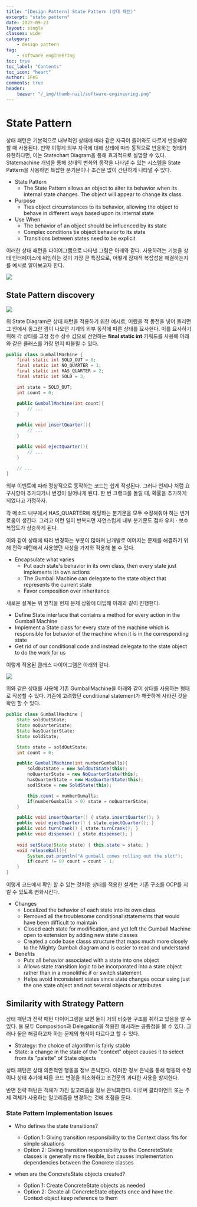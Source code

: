 ```yaml
---
title: "[Design Pattern] State Pattern (상태 패턴)"
excerpt: "state pattern"
date: 2022-09-23
layout: single
classes: wide
category:
    - design pattern
tag:
    - software engineering
toc: true
toc_label: "Contents"
toc_icon: "heart"
author: 1FeS
comments: true
header:
    teaser: "/_img/thumb-nail/software-engineering.png"
---
```


# State Pattern

상태 패턴은 기본적으로 내부적인 상태에 따라 같은 자극이 들어와도 다르게 반응해야 할 때 사용된다. 만약 이렇게 외부 자극에 대해 상태에 따라 동적으로 반응하는 형태가 유한하다면, 이는 Statechart Diagram을 통해 효과적으로 설명할 수 있다. Statemachine 개념을 통해 상태의 변화와 동작을 나타낼 수 있는 시스템을 State Pattern을 사용하면 복잡한 분기문이나 조건문 없이 간단하게 나타낼 수 있다.

- State Pattern
    - The State Pattern allows an object to alter its behavior when its internal state changes. The object will appear to change its class.
- Purpose
    - Ties object circumstances to its behavior, allowing the object to behave in different ways based upon its internal state
- Use When
    - The behavior of an object should be influenced by its state
    - Complex conditions tie object behavior to its state
    - Transitions between states need to be explicit

이러한 상태 패턴을 다이어그램으로 나타낸 그림은 아래와 같다. 사용하려는 기능을 상태 인터페이스에 위임하는 것이 가장 큰 특징으로, 어떻게 잠재적 복잡성을 해결하는지를 예시로 알아보고자 한다.

<img src="/_img/2022-09-23/state pattern structure.png">

## State Pattern discovery

<img src="/_img/2022-09-23/gumball01.png">

위 State Diagram은 상태 패턴을 적용하기 위한 예시로, 어렸을 적 동전을 넣어 돌리면 그 안에서 동그란 껌이 나오던 기계의 외부 동작에 따른 상태를 묘사한다. 이를 묘사하기 위해 각 상태를 고정 정수 상수 값으로 선언하는 **final static int** 키워드를 사용해 아래와 같은 클래스를 가장 먼저 떠올릴 수 있다.

```java
public class GumballMachine {
    final static int SOLD_OUT = 0;
    final static int NO_QUARTER = 1;
    final static int HAS_QUARTER = 2;
    final static int SOLD = 3;

    int state = SOLD_OUT;
    int count = 0;

    public GumballMachine(int count){
        // ...
    }

    public void insertQuarter(){
        // ...
    }

    public void ejectQuarter(){
        // ...
    }

    // ...
}
```

외부 이벤트에 따라 정상적으로 동작하는 코드는 쉽게 작성된다. 그러나 언제나 처럼 요구사항이 추가되거나 변경이 일어나게 된다. 한 번 크랭크를 돌릴 때, 확률을 추가하게 되었다고 가정하자.

각 메소드 내부에서 HAS_QUARTER에 해당하는 분기문을 모두 수정해줘야 하는 번거로움이 생긴다. 그리고 이런 일이 반복되면 자연스럽게 내부 분기문도 점차 유지ㆍ보수 복잡도가 상승하게 된다. 

이와 같이 상태에 따라 변경하는 부분이 많아져 난개발로 이어지는 문제를 해결하기 위해 전략 패턴에서 사용했던 사상을 가져와 적용해 볼 수 있다.

- Encapsulate what varies
    - Put each state's behavior in its own class, then every state just implements its own actions
    - The Gumball Machine can delegate to the state object that represents the current state
    - Favor composition over inheritance

새로운 설계는 위 원칙을 현재 문제 상황에 대입해 아래와 같이 진행한다.

- Define State interface that contains a method for every action in the Gumball Machine
- Implement a State class for every state of the machine which is responsible for behavior of the machine when it is in the corresponding state
- Get rid of our conditional code and instead delegate to the state object to do the work for us

이렇게 적용된 클래스 다이어그램은 아래와 같다.

<img src="/_img/2022-09-23/state interface and classes.png">

위와 같은 상태를 사용해 기존 GumballMachine을 아래와 같이 상태를 사용하는 형태로 작성할 수 있다. 기존에 고려했던  conditional statement가 깨끗하게 사라진 것을 확인 할 수 있다.

```java
public class GumballMachine {
    State soldOutState;
    State noQuarterState;
    State hasQuarterState;
    State soldState;

    State state = soldOutState;
    int count = 0;

    public GumballMachine(int nunberGumballs){
        soldOutState = new SoldOutState(this);
        noQuarterState = new NoQuarterState(this);
        hasQuarterState = new HasQuarterState(this);
        sodlState = new SoldState(this);

        this.count = numberGumalls;
        if(numberGumballs > 0) state = noQuarterState;
    }

    public void insertQuarter() { state.insertQuarter(); }
    public void ejectQuarter() { state.ejectQuarter(); }
    public void turnCrank() { state.turnCrank(); }
    public void dispense() { state.dispense(); }
    
    void setState(State state) { this.state = state; }
    void releaseBall(){
        System.out.println("A gumball comes rolling out the slot");
        if(count != 0) count = count - 1;
    }
}
```

이렇게 코드에서 확인 할 수 있는 것처럼 상태를 적용한 설계는 기존 구조를 OCP를 지킬 수 있도록 변화시킨다.

- Changes
    - Localized the behavior of each state into its own class
    - Removed all the troublesome conditional sttatements that would have been difficult to maintain
    - Closed each state for modification, and yet left the Gumball Machine open to extension by adding new state classes
    - Created a code base classs structure that maps much more closely to the Mighty Gumball diagram and is easier to read and understand
- Benefits
    - Puts all behavior associated with a state into one object
    - Allows state transition logic to be incorporated into a state object rather than in a monolithic if or switch statement
    - Helps avoid inconsistent states since state changes occur using just the one state object and not several objects or attributes

## Similarity with Strategy Pattern

상태 패턴과 전략 패턴 다이어그램을 보면 둘이 거의 비슷한 구조를 취하고 있음을 알 수 있다. 둘 모두 Composition과 Delegation을 적용한 예시라는 공통점을 볼 수 있다. 그러나 둘은 해결하고자 하는 문제의 형식이 다르다고 할 수 있다.

- Strategy: the choice of algorithm is fairly stable
- State: a change in the state of the "context" object causes it to select from its "palette" of State objects

상태 패턴은 상태 의존적인 행동을 정보 은닉한다. 이러한 정보 은닉을 통해 행동의 수정이나 상태 추가에 따른 코드 변경을 최소화하고 조건문의 과다한 사용을 방지한다.

반면 전략 패턴은 객체가 가진 알고리즘을 정보 은닉화한다. 이로써 클라이언트 또는 주체 객체가 사용하는 알고리즘을 변경하는 것에 초점을 둔다.

### State Pattern Implementation Issues

- Who defines the state transitions?
    - Option 1: Giving transition responsibility to the Context class fits for simple situations
    - Option 2: Giving transition responsibility to the ConcreteState classes is generally more flexible, but causes implementation dependencies between the Concrete classes

- when are the ConcreteState objects created?
    - Option 1: Create ConcreteState objects as needed
    - Option 2: Create all ConcreteState objects once and have the Context object keep reference to them